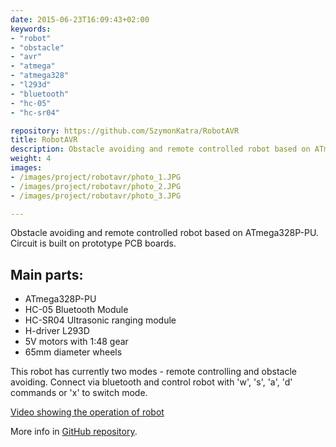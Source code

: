 ```yaml
---
date: 2015-06-23T16:09:43+02:00
keywords:
- "robot"
- "obstacle"
- "avr"
- "atmega"
- "atmega328"
- "l293d"
- "bluetooth"
- "hc-05"
- "hc-sr04"

repository: https://github.com/SzymonKatra/RobotAVR
title: RobotAVR
description: Obstacle avoiding and remote controlled robot based on ATmega328P-PU
weight: 4
images:
- /images/project/robotavr/photo_1.JPG
- /images/project/robotavr/photo_2.JPG
- /images/project/robotavr/photo_3.JPG

---
```


Obstacle avoiding and remote controlled robot based on ATmega328P-PU. Circuit is built on prototype PCB boards.

## Main parts:

- ATmega328P-PU
- HC-05 Bluetooth Module
- HC-SR04 Ultrasonic ranging module
- H-driver L293D
- 5V motors with 1:48 gear
- 65mm diameter wheels

This robot has currently two modes - remote controlling and obstacle avoiding. Connect via bluetooth and control robot with 'w', 's', 'a', 'd' commands or 'x' to switch mode.


[Video showing the operation of robot](https://www.youtube.com/watch?v=JX7HjqfKiEM)

More info in [GitHub repository](https://github.com/SzymonKatra/RobotAVR).
